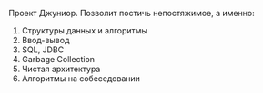 Проект Джуниор. Позволит постичь непостяжимое, а именно:

1. Структуры данных и алгоритмы
2. Ввод-вывод
3. SQL, JDBC
4. Garbage Collection
5. Чистая архитектура
6. Алгоритмы на собеседовании
